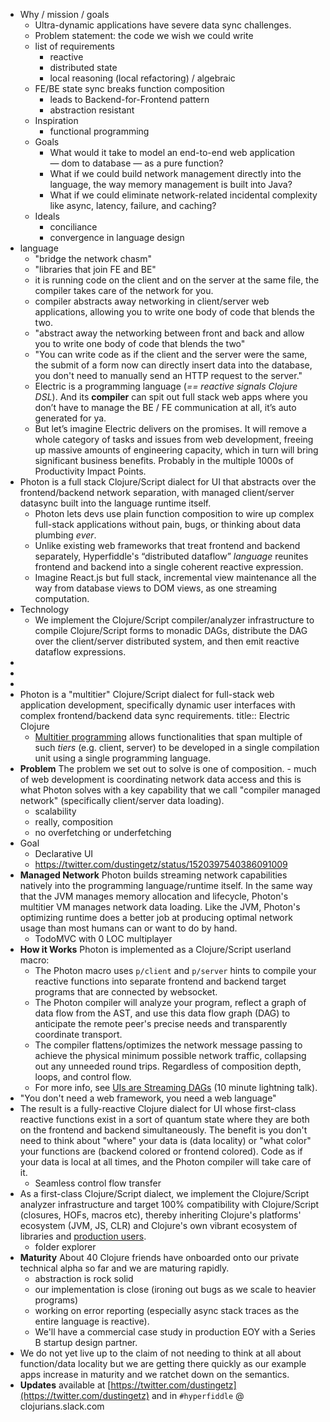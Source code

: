 - Why / mission / goals
	- Ultra-dynamic applications have severe data sync challenges.
	- Problem statement: the code we wish we could write
	- list of requirements
		- reactive
		- distributed state
		- local reasoning (local refactoring) / algebraic
	- FE/BE state sync breaks function composition
		- leads to Backend-for-Frontend pattern
		- abstraction resistant
	- Inspiration
		- functional programming
	- Goals
		- What would it take to model an end-to-end web application — dom to database — as a pure function?
		- What if we could build network management directly into the language, the way memory management is built into Java?
		- What if we could eliminate network-related incidental complexity like async, latency, failure, and caching?
	- Ideals
		- conciliance
		- convergence in language design
- language
	- "bridge the network chasm"
	- "libraries that join FE and BE"
	- it is running code on the client and on the server at the same file, the compiler takes care of the network for you.
	- compiler abstracts away networking in client/server web applications, allowing you to write one body of code that blends the two.
	- "abstract away the networking between front and back and allow you to write one body of code that blends the two"
	- "You can write code as if the client and the server were the same, the submit of a form now can directly insert data into the database, you don't need to manually send an HTTP request to the server."
	- Electric is a programming language (*== reactive signals Clojure DSL*). And its **compiler** can spit out full stack web apps where you don’t have to manage the BE / FE communication at all, it’s auto generated for ya.
	- But let’s imagine Electric delivers on the promises. It will remove a whole category of tasks and issues from web development, freeing up massive amounts of engineering capacity, which in turn will bring significant business benefits. Probably in the multiple 1000s of Productivity Impact Points.
- Photon is a full stack Clojure/Script dialect for UI that abstracts over the frontend/backend network separation, with managed client/server datasync built into the language runtime itself.
	- Photon lets devs use plain function composition to wire up complex full-stack applications without pain, bugs, or thinking about data plumbing _ever_.
	- Unlike existing web frameworks that treat frontend and backend separately, Hyperfiddle's “distributed dataflow” _language_ reunites frontend and backend into a single coherent reactive expression.
	- Imagine React.js but full stack, incremental view maintenance all the way from database views to DOM views, as one streaming computation.
- Technology
	- We implement the Clojure/Script compiler/analyzer infrastructure to compile Clojure/Script forms to monadic DAGs, distribute the DAG over the client/server distributed system, and then emit reactive dataflow expressions.
-
-
-
- Photon is a "multitier" Clojure/Script dialect for full-stack web application development, specifically dynamic user interfaces with complex frontend/backend data sync requirements.
  title:: Electric Clojure
	- [Multitier programming](https://en.wikipedia.org/wiki/Multitier_programming) allows functionalities that span multiple of such *tiers* (e.g. client, server) to be developed in a single compilation unit using a single programming language.
- **Problem** The problem we set out to solve is one of composition. - much of web development is coordinating network data access and this is what Photon solves with a key capability that we call "compiler managed network" (specifically client/server data loading).
	- scalability
	- really, composition
	- no overfetching or underfetching
- Goal
	- Declarative UI
	- https://twitter.com/dustingetz/status/1520397540386091009
- **Managed Network** Photon builds streaming network capabilities natively into the programming language/runtime itself. In the same way that the JVM manages memory allocation and lifecycle, Photon's multitier VM manages network data loading. Like the JVM, Photon's optimizing runtime does a better job at producing optimal network usage than most humans can or want to do by hand.
	- TodoMVC with 0 LOC multiplayer
- **How it Works** Photon is implemented as a Clojure/Script userland macro:
	- The Photon macro uses `p/client` and `p/server` hints to compile your reactive functions into separate frontend and backend target programs that are connected by websocket.
	- The Photon compiler will analyze your program, reflect a graph of data flow from the AST, and use this data flow graph (DAG) to anticipate the remote peer's precise needs and transparently coordinate transport.
	- The compiler flattens/optimizes the network message passing to achieve the physical minimum possible network traffic, collapsing out any unneeded round trips. Regardless of composition depth, loops, and control flow.
	- For more info, see [UIs are Streaming DAGs](https://www.hytradboi.com/2022/uis-are-streaming-dags) (10 minute lightning talk).
- "You don't need a web framework, you need a web language"
- The result is a fully-reactive Clojure dialect for UI whose first-class reactive functions exist in a sort of quantum state where they are both on the frontend and backend simultaneously. The benefit is you don't need to think about "where" your data is (data locality) or "what color" your functions are (backend colored or frontend colored). Code as if your data is local at all times, and the Photon compiler will take care of it.
	- Seamless control flow transfer
- As a first-class Clojure/Script dialect, we implement the Clojure/Script analyzer infrastructure and target 100% compatibility with Clojure/Script (closures, HOFs, macros etc), thereby inheriting Clojure's platforms' ecosystem (JVM, JS, CLR) and Clojure's own vibrant ecosystem of libraries and [production users](https://clojure.org/community/companies).
	- folder explorer
- **Maturity** About 40 Clojure friends have onboarded onto our private technical alpha so far and we are maturing rapidly.
	- abstraction is rock solid
	- our implementation is close (ironing out bugs as we scale to heavier programs)
	- working on error reporting (especially async stack traces as the entire language is reactive).
	- We'll have a commercial case study in production EOY with a Series B startup design partner.
- We do not yet live up to the claim of not needing to think at all about function/data locality but we are getting there quickly as our example apps increase in maturity and we ratchet down on the semantics.
- **Updates** available at [https://twitter.com/dustingetz](https://twitter.com/dustingetz) and in `#hyperfiddle` @ clojurians.slack.com